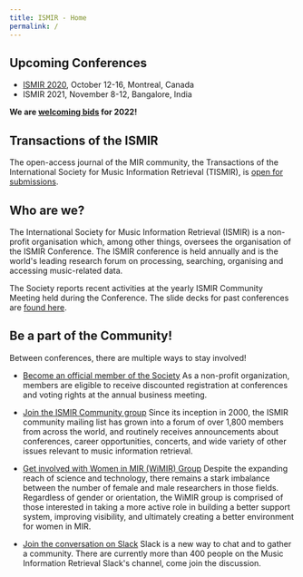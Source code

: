 ```yaml
---
title: ISMIR - Home
permalink: /
---
```


## Upcoming Conferences

* [ISMIR 2020](https://ismir.github.io/ISMIR2020/), October 12-16, Montreal, Canada
* ISMIR 2021, November 8-12, Bangalore, India

**We are [welcoming bids]({{site.base_url}}/pdfs/Call4Hosting-ISMIR-0.8.pdf) for 2022!**


## Transactions of the ISMIR

The open-access journal of the MIR community, the Transactions of the
International Society for Music Information Retrieval (TISMIR), is
[open for submissions](http://transactions.ismir.net/).


## Who are we?

The International Society for Music Information Retrieval (ISMIR) is a non-profit
organisation which, among other things, oversees the organisation of the ISMIR
Conference. The ISMIR conference is held annually and is the world's leading
research forum on processing, searching, organising and accessing music-related data.


The Society reports recent activities at the yearly ISMIR Community
Meeting held during the Conference. The slide decks for past conferences are [found here]({{site.base_url}}/about).


## Be a part of the Community!

Between conferences, there are multiple ways to stay involved!

 * [Become an official member of the Society]({{site.base_url}}/membership)
    As a non-profit organization, members are eligible to receive discounted
    registration at conferences and voting rights at the annual business meeting.

 * [Join the ISMIR Community group](https://groups.google.com/a/ismir.net/forum/#!forum/community)
    Since its inception in 2000, the ISMIR community mailing list has grown into
    a forum of over 1,800 members from across the world, and routinely
    receives announcements about conferences, career opportunities, concerts,
    and wide variety of other issues relevant to music information retrieval.
 * [Get involved with Women in MIR (WiMIR) Group](https://groups.google.com/forum/#!forum/wimir)
    Despite the expanding reach of science and technology, there remains a stark
    imbalance between the number of female and male researchers in those fields.
    Regardless of gender or orientation, the WiMIR group is comprised of those interested
    in taking a more active role in building a better support system, improving
    visibility, and ultimately creating a better environment for women in MIR.
* [Join the conversation on Slack](https://slackpass.io/mircommunity)
    Slack is a new way to chat and to gather a community. There are currently more than 400
    people on the Music Information Retrieval Slack's channel, come join the discussion.

